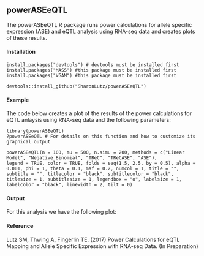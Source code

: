 ## powerASEeQTL
The powerASEeQTL R package runs power calculations for allele specific expression (ASE) and eQTL analysis using RNA-seq data and creates plots of these results.
#### Installation
```
install.packages("devtools") # devtools must be installed first
install.packages("MASS") #this package must be installed first
install.packages("VGAM") #this package must be installed first

devtools::install_github("SharonLutz/powerASEeQTL")
```
#### Example
The code below creates a plot of the results of the power calculations for eQTL anlaysis using RNA-seq data and the following parameters:
```
library(powerASEeQTL)
?powerASEeQTL # For details on this function and how to customize its graphical output

powerASEeQTL(n = 100, mu = 500, n.simu = 200, methods = c("Linear Model", "Negative Binomial", "TReC", "TReCASE", "ASE"), 
legend = TRUE, color = TRUE, folds = seq(1.5, 2.5, by = 0.5), alpha = 0.001, phi = 1, theta = 0.1, maf = 0.2, numcol = 1, title = "",
subtitle = "", titlecolor = "black", subtitlecolor = "black", titlesize = 1, subtitlesize = 1, legendbox = "o", labelsize = 1, 
labelcolor = "black", linewidth = 2, tilt = 0)

```

#### Output
For this analysis we have the following plot:




#### Reference
Lutz SM, Thwing A, Fingerlin TE. (2017) Power Calculations for eQTL Mapping and Allele Specific Expression with RNA-seq Data. (In Preparation)
